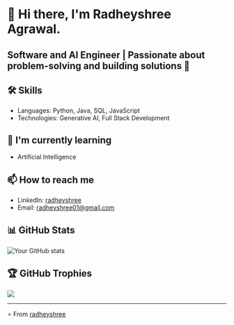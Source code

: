 

<!--
**Radheyshree/Radheyshree** is a ✨ _special_ ✨ repository because its `README.md` (this file) appears on your GitHub profile.

Here are some ideas to get you started:

- 🔭 I’m currently working on ...
- 🌱 I’m currently learning ...
- 👯 I’m looking to collaborate on ...
- 🤔 I’m looking for help with ...
- 💬 Ask me about ...
- 📫 How to reach me: ...
- 😄 Pronouns: ...
- ⚡ Fun fact: ...
-->

# 👋 Hi there, I'm Radheyshree Agrawal.

## Software and AI Engineer | Passionate about problem-solving and building solutions 🚀

## 🛠 Skills
- Languages: Python, Java, SQL, JavaScript
- Technologies: Generative AI, Full Stack Development
<!---- Tools: Git
 Databases: [e.g., MySQL, MongoDB]-->

## 🌱 I'm currently learning
- Artificial Intelligence

## 📫 How to reach me
- LinkedIn: [radheyshree](https://www.linkedin.com/in/radheyshree-agrawal-7a4430236/)
- Email: radheyshree01@gmail.com


## 📊 GitHub Stats
![Your GitHub stats](https://github-readme-stats.vercel.app/api?username=yourusername&show_icons=true&theme=radical)

## 🏆 GitHub Trophies
![](https://github-profile-trophy.vercel.app/?username=yourusername&theme=radical&no-frame=false&no-bg=true&margin-w=4)

---
⭐️ From [radheyshree](https://github.com/Radheyshree)
